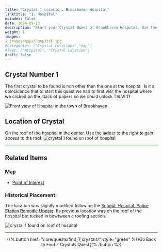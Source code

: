 ```yaml
---
title: "Crystal 1 Location: Brookhaven Hospital"
linktitle: "1. Hospital"
noindex: false
date: 2024-09-23
description: "Start your Crystal Quest at Brookhaven Hospital. Use the ladder to access the roof and discover the first hidden crystal!"
weight: 1
images:
- images/maps/hospital.jpg
#Categories: ["Crystal Locations","map"]
#Tags: ["Hospital", "Crystal Location"]
draft: false
--- 
```


## Crystal Number 1

The first crystal to be found is non other than the one at the hospital. Is it a coincidence that to start this quest we had to first visit the hospital where we clicked on the stack of papers so we could unlock TSLVL1?

![Front view of Hospital in the town of Brookhaven](/images/maps/hospital_remodeled_2024.webp?width=400px)

## Location of Crystal

On the roof of the hospital in the center. Use the ladder to the right to gain access to the roof.
![crystal 1 found on roof of hospital](/images/maps/crystals/crystal_1_roof_of_hospital_updated_location.webp?width=400px)

<hr style="background-color: #28b44c" size=8>

## Related Items

### Map

- [Point of Interest](/map/poi/hospital)

### Historical Placement:

The location was slightly modified following the [School, Hospital, Police Station Remodle Update](/blog/school_hospital_police_station_remodel). Its previous location was on the roof of the hospital but tucked in bewtween a roofing section. 

![crystal 1 found on roof of hospital](/images/maps/crystals/crystal_1_roof_of_hospital.webp?width=400px)

---

<div align="center">{{% button href="/lore/quests/find_7_crystals/" style="green" %}}Go Back to Find 7 Crystals Quest{{% /button %}}</div>

